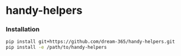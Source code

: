 # handy-helpers

### Installation
```bash
pip install git+https://github.com/dream-365/handy-helpers.git
pip install -e /path/to/handy-helpers
```